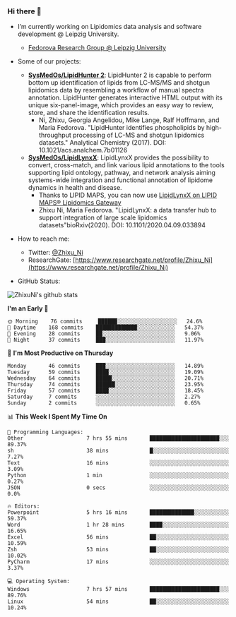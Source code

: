 ### Hi there 👋

- I’m currently working on Lipidomics data analysis and software development @ Leipzig University.
  + [Fedorova Research Group @ Leipzig University](https://home.uni-leipzig.de/fedorova/)
- Some of our projects:
  + **[SysMedOs/LipidHunter 2](https://github.com/SysMedOs/lipidhunter)**: LipidHunter 2 is capable to perform bottom up identification of lipids from LC-MS/MS and shotgun lipidomics data by resembling a workflow of manual spectra annotation. LipidHunter generates interactive HTML output with its unique six-panel-image, which provides an easy way to review, store, and share the identification results. 
    * Ni, Zhixu, Georgia Angelidou, Mike Lange, Ralf Hoffmann, and Maria Fedorova. "LipidHunter identifies phospholipids by high-throughput processing of LC-MS and shotgun lipidomics datasets." Analytical Chemistry (2017). DOI: 10.1021/acs.analchem.7b01126
  + **[SysMedOs/LipidLynxX](https://github.com/SysMedOs/LipidLynxX)**: LipidLynxX provides the possibility to convert, cross-match, and link various lipid annotations to the tools supporting lipid ontology, pathway, and network analysis aiming systems-wide integration and functional annotation of lipidome dynamics in health and disease.
    * Thanks to LIPID MAPS, you can now use [LipidLynxX on LIPID MAPS® Lipidomics Gateway](http://lipidmaps.org/lipidlynxx/)
    * Zhixu Ni, Maria Fedorova. "LipidLynxX: a data transfer hub to support integration of large scale lipidomics datasets"bioRxiv(2020). DOI: 10.1101/2020.04.09.033894
- How to reach me:
  + Twitter: [@Zhixu_Ni](https://twitter.com/Zhixu_Ni)
  + ResearchGate: [https://www.researchgate.net/profile/Zhixu_Ni](https://www.researchgate.net/profile/Zhixu_Ni)

- GitHub Status:

![ZhixuNi's github stats](https://github-readme-stats.vercel.app/api?username=ZhixuNi&show_icons=true&hide=issues)

<!--START_SECTION:waka-->
**I'm an Early 🐤** 

```text
🌞 Morning    76 commits     ██████░░░░░░░░░░░░░░░░░░░   24.6% 
🌆 Daytime    168 commits    █████████████░░░░░░░░░░░░   54.37% 
🌃 Evening    28 commits     ██░░░░░░░░░░░░░░░░░░░░░░░   9.06% 
🌙 Night      37 commits     ███░░░░░░░░░░░░░░░░░░░░░░   11.97%

```
📅 **I'm Most Productive on Thursday** 

```text
Monday       46 commits     ███░░░░░░░░░░░░░░░░░░░░░░   14.89% 
Tuesday      59 commits     ████░░░░░░░░░░░░░░░░░░░░░   19.09% 
Wednesday    64 commits     █████░░░░░░░░░░░░░░░░░░░░   20.71% 
Thursday     74 commits     ██████░░░░░░░░░░░░░░░░░░░   23.95% 
Friday       57 commits     ████░░░░░░░░░░░░░░░░░░░░░   18.45% 
Saturday     7 commits      ░░░░░░░░░░░░░░░░░░░░░░░░░   2.27% 
Sunday       2 commits      ░░░░░░░░░░░░░░░░░░░░░░░░░   0.65%

```


📊 **This Week I Spent My Time On** 

```text
💬 Programming Languages: 
Other                    7 hrs 55 mins       ██████████████████████░░░   89.37% 
sh                       38 mins             █░░░░░░░░░░░░░░░░░░░░░░░░   7.27% 
Text                     16 mins             ░░░░░░░░░░░░░░░░░░░░░░░░░   3.09% 
Python                   1 min               ░░░░░░░░░░░░░░░░░░░░░░░░░   0.27% 
JSON                     0 secs              ░░░░░░░░░░░░░░░░░░░░░░░░░   0.0%

🔥 Editors: 
Powerpoint               5 hrs 16 mins       ██████████████░░░░░░░░░░░   59.37% 
Word                     1 hr 28 mins        ████░░░░░░░░░░░░░░░░░░░░░   16.65% 
Excel                    56 mins             ██░░░░░░░░░░░░░░░░░░░░░░░   10.59% 
Zsh                      53 mins             ██░░░░░░░░░░░░░░░░░░░░░░░   10.02% 
PyCharm                  17 mins             ░░░░░░░░░░░░░░░░░░░░░░░░░   3.37%

💻 Operating System: 
Windows                  7 hrs 57 mins       ██████████████████████░░░   89.76% 
Linux                    54 mins             ██░░░░░░░░░░░░░░░░░░░░░░░   10.24%

```


<!--END_SECTION:waka-->
